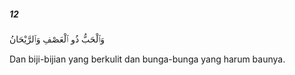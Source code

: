 ##### 12

<span class="ayah">وَٱلْحَبُّ ذُو ٱلْعَصْفِ وَٱلرَّيْحَانُ</span>

<span class="ayah_translation">Dan biji-bijian yang berkulit dan bunga-bunga yang harum baunya.</span>
